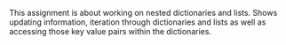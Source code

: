 This assignment is about working on nested dictionaries and lists. Shows updating information, iteration through dictionaries and lists as well as accessing those key value pairs within the dictionaries. 